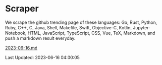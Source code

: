 # Scraper

We scrape the github trending page of these languages: Go, Rust, Python, Ruby, C++, C, Java, Shell, Makefile, Swift, Objective-C, Kotlin, Jupyter-Notebook, HTML, JavaScript, TypeScript, CSS, Vue, TeX, Markdown, and push a markdown result everyday.

[2023-06-16.md](https://github.com/yangwenmai/github-trending-backup/blob/master/2023-06-16.md)

Last Updated: 2023-06-16 04:00:05